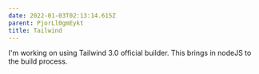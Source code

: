 ```yaml
---
date: 2022-01-03T02:13:14.615Z
parent: PjorLl0gmEykt
title: Tailwind
---
```


I'm working on using Tailwind 3.0 official builder. This brings in nodeJS to the build process.
